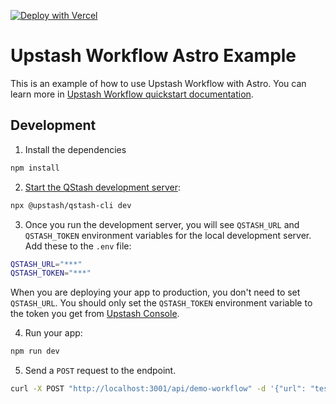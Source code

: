 [![Deploy with Vercel](https://vercel.com/button)](https://vercel.com/new/clone?repository-url=https%3A%2F%2Fgithub.com%2Fupstash%2Fworkflow-js%2Ftree%2Fmain%2Fexamples%2Fastro&env=QSTASH_TOKEN&envDescription=You%20can%20access%20this%20variable%20from%20Upstash%20Console%2C%20under%20QStash%20page.%20&project-name=workflow-astro&repository-name=workflow-astro&demo-title=Upstash%20Workflow%20Example&demo-description=A%20Astro%20application%20utilizing%20Upstash%20Workflows)

# Upstash Workflow Astro Example

This is an example of how to use Upstash Workflow with Astro. You can learn more in [Upstash Workflow quickstart documentation](https://upstash.com/docs/workflow/quickstarts/platforms).


## Development

1. Install the dependencies

```bash
npm install
```

2. [Start the QStash development server](https://upstash.com/docs/workflow/howto/local-development):

```bash
npx @upstash/qstash-cli dev
```

3. Once you run the development server, you will see `QSTASH_URL` and `QSTASH_TOKEN` environment variables for the local development server. Add these to the `.env` file:

```bash
QSTASH_URL="***"
QSTASH_TOKEN="***"
```

When you are deploying your app to production, you don't need to set `QSTASH_URL`. You should only set the `QSTASH_TOKEN` environment variable to the token you get from [Upstash Console](https://console.upstash.com/qstash).

4. Run your app:

```bash
npm run dev
```

5. Send a `POST` request to the endpoint.

```bash
curl -X POST "http://localhost:3001/api/demo-workflow" -d '{"url": "test.com"}'
```
